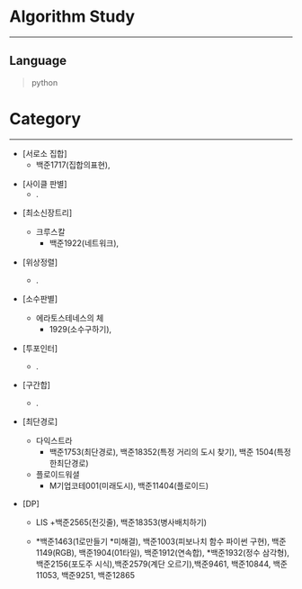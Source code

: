 # Algorithm Study
------------
## Language
> python
# Category 
------------
+ [서로소 집합]
  + 백준1717(집합의표현),

* [사이클 판별]
  * .

+ [최소신장트리]
  + 크루스칼
    + 백준1922(네트워크),

+ [위상정렬]
  + .

+ [소수판별]
  + 에라토스테네스의 체
    + 1929(소수구하기),

+ [투포인터]
  + .

+ [구간합]
  + .

+ [최단경로]
  + 다익스트라
    + 백준1753(최단경로), 백준18352(특정 거리의 도시 찾기), 백준 1504(특정한최단경로)
  + 플로이드워셜
    + M기업코테001(미래도시), 백준11404(플로이드) 

+ [DP]
  + LIS
    +백준2565(전깃줄), 백준18353(병사배치하기)

  + *백준1463(1로만들기 *미해결), 백준1003(피보나치 함수 파이썬 구현), 백준1149(RGB), 백준1904(01타일), 백준1912(연속합), *백준1932(정수 삼각형), 백준2156(포도주 시식),백준2579(계단 오르기),백준9461, 백준10844,  백준11053,  백준9251, 백준12865

